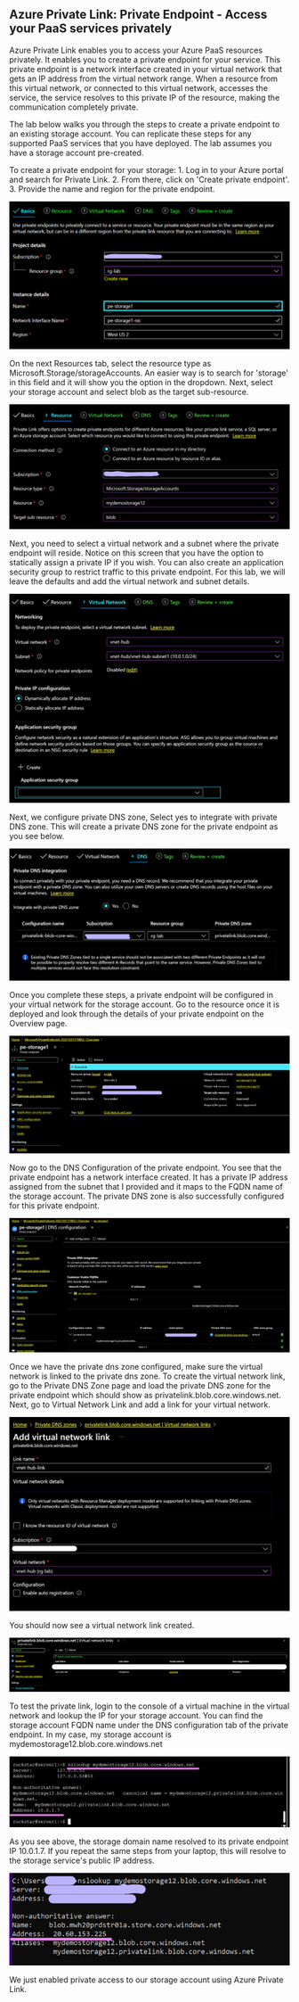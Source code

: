 ## Azure Private Link\: Private Endpoint - Access your PaaS services privately

Azure Private Link enables you to access your Azure PaaS resources privately.
It enables you to create a private endpoint for your service.
This private endpoint is a network interface created in your virtual network that gets an IP address from the virtual network range.
When a resource from this virtual network, or connected to this virtual network, accesses the service, the service resolves to this private IP of the resource, making the communication completely private. 

The lab below walks you through the steps to create a private endpoint to an existing storage account.
You can replicate these steps for any supported PaaS services that you have deployed.
The lab assumes you have a storage account pre-created.

To create a private endpoint for your storage:
	1. Log in to your Azure portal and search for Private Link.
	2. From there, click on 'Create private endpoint'.
	3. Provide the name and region for the private endpoint.

![plot](../04.%20Images/image-pl-pename.png)

On the next Resources tab, select the resource type as Microsoft.Storage/storageAccounts.
An easier way is to  search for 'storage' in this field and it will show you the option in the dropdown.
Next, select your storage account and select blob as the target sub-resource.

![Connect to storage resource](./04.%20Images/image-pe-connect.png)

Next, you need to select a virtual network and a subnet where the private endpoint will reside.
Notice on this screen that you have the option to statically assign a private IP if you wish.
You can also create an application security group to restrict traffic to this private endpoint.
For this lab, we will leave the defaults and add the virtual network and subnet details.

![Select virctual network for private endpoint](./04.%20Images/image-pe-vnet.png)

Next, we configure private DNS zone, Select yes to integrate with private DNS zone.
This will create a private DNS zone for the private endpoint as you see below.

![Private DNS for private endpoint](./04.%20Images/image-pe-private-dns.png)

Once you complete these steps, a private endpoint will be configured in your virtual network for the storage account.
Go to the resource once it is deployed and look through the details of your private endpoint on the Overview page. 

![Private endpoint overview](./04.%20Images/image-pe-overview.png)

Now go to the DNS Configuration of the private endpoint.
You see that the private endpoint has a network interface created.
It has a private IP address assigned from the subnet that I provided and it maps to the FQDN name of the storage account.
The private DNS zone is also successfully configured for this private endpoint.

![Private endpoint DNS configuration](./04.%20Images/image-pe-nic.png)

Once we have the private dns zone configured, make sure the virtual network is linked to the private dns zone. 
To create the virtual network link, go to the Private DNS Zone page and load the private DNS zone for the private endpoint which should show as privatelink.blob.core.windows.net.
Next, go to Virtual Network Link and add a link for your virtual network.

![Create virtual network link to private DNS zone](./04.%20Images/image-pe-dns-vnet-link.png)

You should now see a virtual network link created.

![Virtual Network Link](./04.%20Images/image-pe-vnet-link.png)

To test the private link, login to the console of a virtual machine in the virtual network and lookup the IP for your storage account.
You can find the storage account FQDN name under the DNS configuration tab of the private endpoint.
In my case, my storage account is  mydemostorage12.blob.core.windows.net

![VM access to service](./04.%20Images/image-pe-test-vm-access.png)

As you see above, the storage domain name resolved to its private endpoint IP 10.0.1.7.
If you repeat the same steps from your laptop, this will resolve to the storage service's public IP address.

![Public access to service](./04.%20Images/image-pe-test-public-access.png)

We just enabled private access to our storage account using Azure Private Link.
